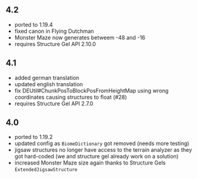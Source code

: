 ## 4.2
* ported to 1.19.4
* fixed canon in Flying Dutchman
* Monster Maze now generates betweem -48 and -16
* requires Structure Gel API 2.10.0

## 4.1
* added german translation
* updated english translation
* fix DEUtil#ChunkPosToBlockPosFromHeightMap using wrong coordinates causing structures to float (#28)
* requires Structure Gel API 2.7.0

## 4.0
* ported to 1.19.2
* updated config as `BiomeDictionary` got removed (needs more testing)
* jigsaw structures no longer have access to the terrain analyzer as they got hard-coded (we and structure gel already work on a solution)
* increased Monster Maze size again thanks to Structure Gels `ExtendedJigsawStructure`